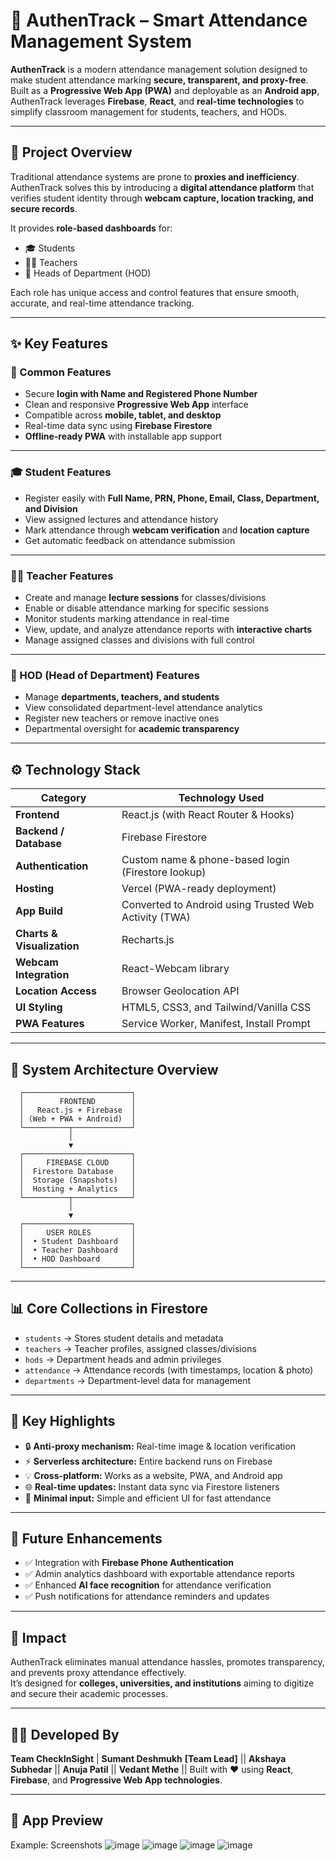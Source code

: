 # 📱 AuthenTrack – Smart Attendance Management System

**AuthenTrack** is a modern attendance management solution designed to make student attendance marking **secure, transparent, and proxy-free**.  
Built as a **Progressive Web App (PWA)** and deployable as an **Android app**, AuthenTrack leverages **Firebase**, **React**, and **real-time technologies** to simplify classroom management for students, teachers, and HODs.

---

## 🎯 Project Overview

Traditional attendance systems are prone to **proxies and inefficiency**.  
AuthenTrack solves this by introducing a **digital attendance platform** that verifies student identity through **webcam capture, location tracking, and secure records**.  

It provides **role-based dashboards** for:
- 🎓 Students  
- 👩‍🏫 Teachers  
- 🏫 Heads of Department (HOD)

Each role has unique access and control features that ensure smooth, accurate, and real-time attendance tracking.

---

## ✨ Key Features

### 🔹 Common Features
- Secure **login with Name and Registered Phone Number**
- Clean and responsive **Progressive Web App** interface
- Compatible across **mobile, tablet, and desktop**
- Real-time data sync using **Firebase Firestore**
- **Offline-ready PWA** with installable app support

---

### 🎓 Student Features
- Register easily with **Full Name, PRN, Phone, Email, Class, Department, and Division**
- View assigned lectures and attendance history  
- Mark attendance through **webcam verification** and **location capture**
- Get automatic feedback on attendance submission

---

### 👩‍🏫 Teacher Features
- Create and manage **lecture sessions** for classes/divisions  
- Enable or disable attendance marking for specific sessions  
- Monitor students marking attendance in real-time  
- View, update, and analyze attendance reports with **interactive charts**
- Manage assigned classes and divisions with full control

---

### 🏫 HOD (Head of Department) Features
- Manage **departments, teachers, and students**
- View consolidated department-level attendance analytics  
- Register new teachers or remove inactive ones  
- Departmental oversight for **academic transparency**

---

## ⚙️ Technology Stack

| Category | Technology Used |
|-----------|-----------------|
| **Frontend** | React.js (with React Router & Hooks) |
| **Backend / Database** | Firebase Firestore |
| **Authentication** | Custom name & phone-based login (Firestore lookup) |
| **Hosting** | Vercel (PWA-ready deployment) |
| **App Build** | Converted to Android using Trusted Web Activity (TWA) |
| **Charts & Visualization** | Recharts.js |
| **Webcam Integration** | React-Webcam library |
| **Location Access** | Browser Geolocation API |
| **UI Styling** | HTML5, CSS3, and Tailwind/Vanilla CSS |
| **PWA Features** | Service Worker, Manifest, Install Prompt |

---

## 🧩 System Architecture Overview

      ┌────────────────────────┐
      │        FRONTEND        │
      │   React.js + Firebase  │
      │ (Web + PWA + Android)  │
      └──────────┬─────────────┘
                 │
                 ▼
      ┌────────────────────────┐
      │     FIREBASE CLOUD     │
      │  Firestore Database    │
      │  Storage (Snapshots)   │
      │  Hosting + Analytics   │
      └──────────┬─────────────┘
                 │
                 ▼
      ┌────────────────────────┐
      │     USER ROLES         │
      │  • Student Dashboard   │
      │  • Teacher Dashboard   │
      │  • HOD Dashboard       │
      └────────────────────────┘

---

## 📊 Core Collections in Firestore

- `students` → Stores student details and metadata  
- `teachers` → Teacher profiles, assigned classes/divisions  
- `hods` → Department heads and admin privileges  
- `attendance` → Attendance records (with timestamps, location & photo)  
- `departments` → Department-level data for management

---

## 📍 Key Highlights

- 🔒 **Anti-proxy mechanism:** Real-time image & location verification  
- ⚡ **Serverless architecture:** Entire backend runs on Firebase  
- 💡 **Cross-platform:** Works as a website, PWA, and Android app  
- 🌐 **Real-time updates:** Instant data sync via Firestore listeners  
- 📱 **Minimal input:** Simple and efficient UI for fast attendance  

---

## 🚀 Future Enhancements

- ✅ Integration with **Firebase Phone Authentication**  
- ✅ Admin analytics dashboard with exportable attendance reports  
- ✅ Enhanced **AI face recognition** for attendance verification  
- ✅ Push notifications for attendance reminders and updates  

---

## 💼 Impact

AuthenTrack eliminates manual attendance hassles, promotes transparency, and prevents proxy attendance effectively.  
It’s designed for **colleges, universities, and institutions** aiming to digitize and secure their academic processes.

---

## 🧑‍💻 Developed By


**Team CheckInSight** |
**Sumant Deshmukh** **[Team Lead]** ||
**Akshaya Subhedar** ||
**Anuja Patil** ||
**Vedant Methe** ||
Built with ❤️ using **React**, **Firebase**, and **Progressive Web App technologies**.

---

## 📸 App Preview

Example:
Screenshots 
![image](https://i.postimg.cc/htSVwWQM/Screenshot-89.png)
![image](https://i.postimg.cc/YCsjxJ66/Screenshot-90.png)
![image](https://i.postimg.cc/HLMW9jsD/Screenshot-91.png)
![image](https://i.postimg.cc/s25yZ8w2/Screenshot-92.png)
